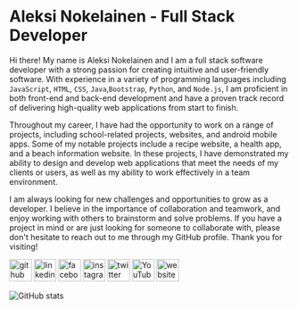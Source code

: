 # Aleksi Nokelainen - Full Stack Developer

Hi there! My name is Aleksi Nokelainen and I am a full stack software developer with a strong passion for creating intuitive and user-friendly software. With experience in a variety of programming languages including `JavaScript`, `HTML`, `CSS`, `Java`,`Bootstrap`, `Python`, and `Node.js`, I am proficient in both front-end and back-end development and have a proven track record of delivering high-quality web applications from start to finish.

Throughout my career, I have had the opportunity to work on a range of projects, including school-related projects, websites, and android mobile apps. Some of my notable projects include a recipe website, a health app, and a beach information website. In these projects, I have demonstrated my ability to design and develop web applications that meet the needs of my clients or users, as well as my ability to work effectively in a team environment.

I am always looking for new challenges and opportunities to grow as a developer. I believe in the importance of collaboration and teamwork, and enjoy working with others to brainstorm and solve problems. If you have a project in mind or are just looking for someone to collaborate with, please don't hesitate to reach out to me through my GitHub profile. Thank you for visiting!

[<img src='https://cdn.jsdelivr.net/npm/simple-icons@3.0.1/icons/github.svg' alt='github' height='40'>](https://github.com/krugou) [<img src='https://cdn.jsdelivr.net/npm/simple-icons@3.0.1/icons/linkedin.svg' alt='linkedin' height='40'>](https://www.linkedin.com/in/aleksi-nokelainen-3706b7259/) [<img src='https://cdn.jsdelivr.net/npm/simple-icons@3.0.1/icons/facebook.svg' alt='facebook' height='40'>](https://www.facebook.com/aleksi.nokelainen.7) [<img src='https://cdn.jsdelivr.net/npm/simple-icons@3.0.1/icons/instagram.svg' alt='instagram' height='40'>](https://www.instagram.com/krugou/) [<img src='https://cdn.jsdelivr.net/npm/simple-icons@3.0.1/icons/twitter.svg' alt='twitter' height='40'>](https://twitter.com/krugou) [<img src='https://cdn.jsdelivr.net/npm/simple-icons@3.0.1/icons/youtube.svg' alt='YouTube' height='40'>](https://www.youtube.com/channel/krugou) [<img src='https://cdn.jsdelivr.net/npm/simple-icons@3.0.1/icons/icloud.svg' alt='website' height='40'>](https://krugou.github.io)

![GitHub stats](https://github-readme-stats.vercel.app/api?username=krugou&show_icons=true)
